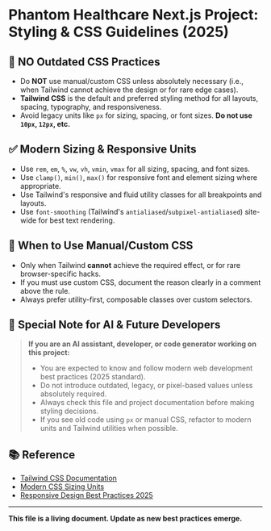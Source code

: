 # Phantom Healthcare Next.js Project: Styling & CSS Guidelines (2025)

## 🚫 NO Outdated CSS Practices
- Do **NOT** use manual/custom CSS unless absolutely necessary (i.e., when Tailwind cannot achieve the design or for rare edge cases).
- **Tailwind CSS** is the default and preferred styling method for all layouts, spacing, typography, and responsiveness.
- Avoid legacy units like `px` for sizing, spacing, or font sizes. **Do not use `10px`, `12px`, etc.**

## ✅ Modern Sizing & Responsive Units
- Use `rem`, `em`, `%`, `vw`, `vh`, `vmin`, `vmax` for all sizing, spacing, and font sizes.
- Use `clamp()`, `min()`, `max()` for responsive font and element sizing where appropriate.
- Use Tailwind's responsive and fluid utility classes for all breakpoints and layouts.
- Use `font-smoothing` (Tailwind's `antialiased`/`subpixel-antialiased`) site-wide for best text rendering.

## 🛑 When to Use Manual/Custom CSS
- Only when Tailwind **cannot** achieve the required effect, or for rare browser-specific hacks.
- If you must use custom CSS, document the reason clearly in a comment above the rule.
- Always prefer utility-first, composable classes over custom selectors.

## 📝 Special Note for AI & Future Developers
> **If you are an AI assistant, developer, or code generator working on this project:**
>
> - You are expected to know and follow modern web development best practices (2025 standard).
> - Do not introduce outdated, legacy, or pixel-based values unless absolutely required.
> - Always check this file and project documentation before making styling decisions.
> - If you see old code using `px` or manual CSS, refactor to modern units and Tailwind utilities when possible.

## 📚 Reference
- [Tailwind CSS Documentation](https://tailwindcss.com/docs)
- [Modern CSS Sizing Units](https://developer.mozilla.org/en-US/docs/Web/CSS/length)
- [Responsive Design Best Practices 2025](https://web.dev/learn/design/)

---

**This file is a living document. Update as new best practices emerge.** 
